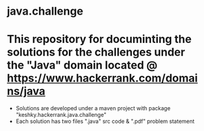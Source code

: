 # java.challenge

# This repository for documinting the solutions for the challenges under the "Java" domain located @ https://www.hackerrank.com/domains/java</bold>

* Solutions are developed under a maven project with package "keshky.hackerrank.java.challenge"
* Each solution has two files ".java" src code & ".pdf" problem statement 
